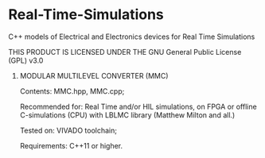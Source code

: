 # Real-Time-Simulations
C++ models of Electrical and Electronics devices for Real Time Simulations

THIS PRODUCT IS LICENSED  UNDER THE  GNU General Public License (GPL) v3.0 

1) MODULAR MULTILEVEL CONVERTER (MMC)
    
    Contents: MMC.hpp, MMC.cpp;
    
    Recommended for:  Real Time and/or HIL simulations,  on FPGA or offline C-simulations (CPU) with LBLMC library (Matthew Milton and all.)
    
    Tested on: VIVADO toolchain;
    
    Requirements:  C++11 or higher.
    
    
    
    
    
    


